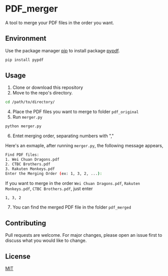 # PDF_merger

A tool to merge your PDF files in the order you want.

## Environment 

Use the package manager [pip](https://pip.pypa.io/en/stable/) to install package [pypdf](https://pypi.org/project/pypdf/).

```bash
pip install pypdf
```

## Usage
1. Clone or download this repository
2. Move to the repo's directory.
```bash
cd /path/to/directory/
```
4. Place the PDF files you want to merge to folder `pdf_original`
5. Run `merger.py`
```bash
python merger.py
```
6. Entet merging order, separating numbers with ","

Here's an exmaple, after running `merger.py`, the following message appears,
```bash
Find PDF files:
1. Wei Chuan Dragons.pdf
2. CTBC Brothers.pdf
3. Rakuten Monkeys.pdf
Enter the Merging Order (ex: 1, 3, 2, ...):
```
If you want to merge in the order `Wei Chuan Dragons.pdf`, `Rakuten Monkeys.pdf`, `CTBC Brothers.pdf`,  just enter
```bash
1, 3, 2
```
7. You can find the merged PDF file in the folder `pdf_merged` 


## Contributing

Pull requests are welcome. For major changes, please open an issue first to discuss what you would like to change.


## License

[MIT](https://choosealicense.com/licenses/mit/)
